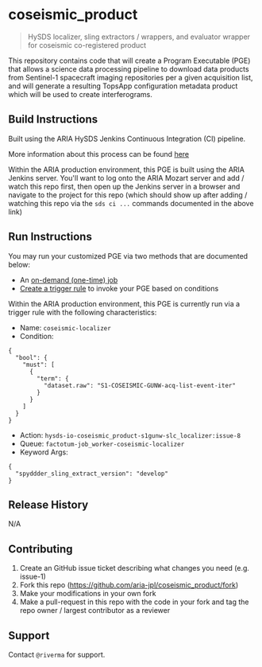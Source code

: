 # coseismic_product
> HySDS localizer, sling extractors / wrappers, and evaluator wrapper for coseismic co-registered product

This repository contains code that will create a Program Executable (PGE) that allows a science data processing pipeline to download data products from Sentinel-1 spacecraft imaging repositories per a given acquisition list, and will generate a resulting TopsApp
configuration metadata product which will be used to create interferograms.

## Build Instructions

Built using the ARIA HySDS Jenkins Continuous Integration (CI) pipeline.

More information about this process can be found [here](https://hysds-core.atlassian.net/wiki/spaces/HYS/pages/455114757/Deploy+PGE+s+onto+Cluster)

Within the ARIA production environment, this PGE is built using the ARIA Jenkins server. You'll want to log onto the ARIA Mozart server and add / watch this repo first, then open up the Jenkins server in a browser and navigate to the project for this repo (which should show up after adding / watching this repo via the `sds ci ...` commands documented in the above link)

## Run Instructions

You may run your customized PGE via two methods that are documented below:
- An [on-demand (one-time) job](https://hysds-core.atlassian.net/wiki/spaces/HYS/pages/378601499/Submit+an+On-Demand+Job+in+Facet+Search)
- [Create a trigger rule](https://hysds-core.atlassian.net/wiki/spaces/HYS/pages/442728660/Create+Edit+Delete+Trigger+Rules) to invoke your PGE based on conditions

Within the ARIA production environment, this PGE is currently run via a trigger rule with the following characteristics:
- Name: `coseismic-localizer`
- Condition:
```
{
  "bool": {
    "must": [
      {
        "term": {
          "dataset.raw": "S1-COSEISMIC-GUNW-acq-list-event-iter"
        }
      }
    ]
  }
}
```
- Action: `hysds-io-coseismic_product-s1gunw-slc_localizer:issue-8`
- Queue: `factotum-job_worker-coseismic-localizer`
- Keyword Args:
```
{
  "spyddder_sling_extract_version": "develop"
}
```

## Release History

N/A

## Contributing

1. Create an GitHub issue ticket describing what changes you need (e.g. issue-1)
2. Fork this repo (<https://github.com/aria-jpl/coseismic_product/fork>)
3. Make your modifications in your own fork
4. Make a pull-request in this repo with the code in your fork and tag the repo owner / largest contributor as a reviewer

## Support

Contact `@riverma` for support.
